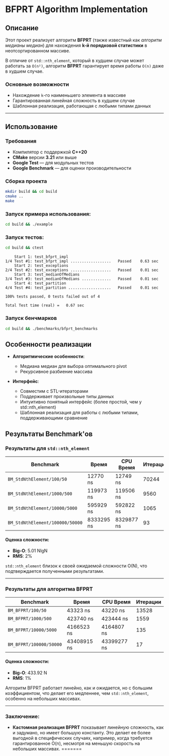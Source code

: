 # BFPRT Algorithm Implementation

## Описание

Этот проект реализует алгоритм **BFPRT** (также известный как *алгоритм медианы медиан*) для нахождения **k-й порядковой статистики** в неотсортированном массиве.

В отличие от `std::nth_element`, который в худшем случае может работать за `O(n²)`, алгоритм **BFPRT** гарантирует время работы `O(n)` даже в худшем случае.

### Основные возможности

- Нахождение `k`-го наименьшего элемента в массиве
- Гарантированная линейная сложность в худшем случае
- Шаблонная реализация, работающая с любыми типами данных

---

## Использование

### Требования

- Компилятор с поддержкой **C++20**
- **CMake** версии **3.21** или выше
- **Google Test** — для модульных тестов
- **Google Benchmark** — для оценки производительности

### Сборка проекта

```bash
mkdir build && cd build
cmake ..
make
```

### Запуск примера использования:
```bash
cd build && ./example
```

### Запуск тестов:
```bash
cd build && ctest
```

```console
    Start 1: test_bfprt_impl
1/4 Test #1: test_bfprt_impl ..................   Passed    0.63 sec
    Start 2: test_exceptions
2/4 Test #2: test_exceptions ..................   Passed    0.01 sec
    Start 3: test_medianOfMedians
3/4 Test #3: test_medianOfMedians .............   Passed    0.01 sec
    Start 4: test_partition
4/4 Test #4: test_partition ...................   Passed    0.01 sec

100% tests passed, 0 tests failed out of 4

Total Test time (real) =   0.67 sec
```

### Запуск бенчмарков
```bash
cd build && ./benchmarks/bfprt_benchmarks
```

## Особенности реализации

- **Алгоритмические особенности**:
  - Медиана медиан для выбора оптимального pivot
  - Рекурсивное разбиение массива

- **Интерфейс**:
    - Совместим с STL-итераторами
    - Поддерживает произвольные типы данных
    - Интуитивно понятный интерфейс (более простой, чем у std::nth_element)
    - Шаблонная реализация для работы с любыми типами, поддерживающими сравнение

## Результаты Benchmark'ов

### Результаты для `std::nth_element`

| Benchmark                        | Время       | CPU Время  | Итерации |
|-----------------------------------|-------------|------------|----------|
| `BM_StdNthElement/100/50`         | 12770 ns    | 12749 ns   | 70244    |
| `BM_StdNthElement/1000/500`       | 119973 ns   | 119506 ns  | 9560     |
| `BM_StdNthElement/10000/5000`     | 595929 ns   | 592822 ns  | 1065     |
| `BM_StdNthElement/100000/50000`   | 8333295 ns  | 8329877 ns | 93       |

#### Оценка сложности:
- **Big-O**: 5.01 NlgN
- **RMS**: 2%

`std::nth_element` близок к своей ожидаемой сложности O(N), что подтверждается полученными результатами.

---

### Результаты для алгоритма BFPRT

| Benchmark                        | Время        | CPU Время  | Итерации |
|-----------------------------------|--------------|------------|----------|
| `BM_BFPRT/100/50`                | 43323 ns     | 43220 ns   | 13528    |
| `BM_BFPRT/1000/500`              | 423740 ns    | 423444 ns  | 1559     |
| `BM_BFPRT/10000/5000`            | 4166523 ns   | 4164807 ns | 135      |
| `BM_BFPRT/100000/50000`          | 43408915 ns  | 43399277 ns| 17       |

#### Оценка сложности:
- **Big-O**: 433.92 N
- **RMS**: 1%

Алгоритм BFPRT работает линейно, как и ожидается, но с большим коэффициентом, что делает его медленнее, чем `std::nth_element`, особенно на небольших массивах.

---

### Заключение:
- **Кастомная реализация BFPRT** показывает линейную сложность, как и задумано, но имеет большую константу. Это делает ее более выгодной в специфических случаях, например, когда требуется гарантированное O(n), несмотря на меньшую скорость на небольших массивах.
=======
